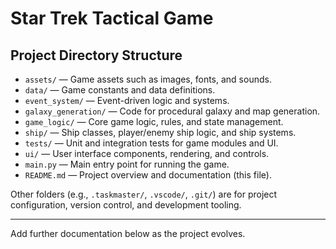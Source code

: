 # Star Trek Tactical Game

## Project Directory Structure

- `assets/` — Game assets such as images, fonts, and sounds.
- `data/` — Game constants and data definitions.
- `event_system/` — Event-driven logic and systems.
- `galaxy_generation/` — Code for procedural galaxy and map generation.
- `game_logic/` — Core game logic, rules, and state management.
- `ship/` — Ship classes, player/enemy ship logic, and ship systems.
- `tests/` — Unit and integration tests for game modules and UI.
- `ui/` — User interface components, rendering, and controls.
- `main.py` — Main entry point for running the game.
- `README.md` — Project overview and documentation (this file).

Other folders (e.g., `.taskmaster/`, `.vscode/`, `.git/`) are for project configuration, version control, and development tooling.

---

Add further documentation below as the project evolves.
